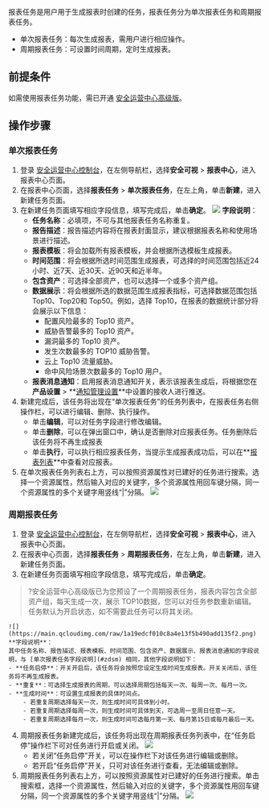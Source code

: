 报表任务是用户用于生成报表时创建的任务，报表任务分为单次报表任务和周期报表任务。
- 单次报表任务：每次生成报表，需用户进行相应操作。
- 周期报表任务：可设置时间周期，定时生成报表。

## 前提条件
如需使用报表任务功能，需已开通 [安全运营中心高级版](https://buy.cloud.tencent.com/soc)。
## 操作步骤
### **单次报表任务**
1. 登录 [安全运营中心控制台](https://console.cloud.tencent.com/ssav2/report/task)，在左侧导航栏，选择**安全可视** > **报表中心**，进入报表中心页面。
2. 在报表中心页面，选择**报表任务** > **单次报表任务**，在左上角，单击**新建**，进入新建任务页面。
3. 在新建任务页面填写相应字段信息，填写完成后，单击**确定**。
	![](https://main.qcloudimg.com/raw/5b865ce12b0d5b226373726eabbf3cdd.png)
	[](id:zdsm)
	**字段说明**：
	- **任务名称**：必填项，不可与其他报表任务名称重复。
	- **报告描述**：报告描述内容将在报表封面显示，建议根据报表名称和使用场景进行描述。
	- **报表模板**：将会加载所有报表模板，并会根据所选模板生成报表。
	- **时间范围**：将会根据所选时间范围生成报表，可选择的时间范围包括近24小时、近7天、近30天、近90天和近半年。
	- **包含资产**：可选择全部资产，也可以选择一个或多个资产组。
	- **数据展示**：将会根据所选的数据范围生成报表指标，可选择数据范围包括 Top10、Top20和 Top50。例如，选择 Top10，在报表的数据统计部分将会展示以下信息：
		- 配置风险最多的 Top10 资产。
		- 威胁告警最多的 Top10 资产。
		- 漏洞最多的 Top10 资产。
		- 发生次数最多的 TOP10 威胁告警。
		- 云上 Top10 流量威胁。
		- 命中风险场景次数最多的 Top10 用户。
	- **报表消息通知**：启用报表消息通知开关，表示该报表生成后，将根据您在**产品设置** > **[通知管理设置](https://console.cloud.tencent.com/ssav2/setting/notify)**中设置的接收人进行推送。
4. 新建完成后，该任务将出现在“单次报表任务”的任务列表中，在报表任务右侧操作栏，可以进行编辑、删除、执行操作。
	- 单击**编辑**，可以对任务字段进行修改编辑。
	- 单击**删除**，可以在弹出窗口中，确认是否删除对应报表任务。任务删除后该任务将不再生成报表
	- 单击**执行**，可以执行相应报表任务，当提示生成报表成功后，可以在**[报表列表](https://console.cloud.tencent.com/ssav2/report/list)**中查看对应报表。
5. 在单次报表任务列表右上方，可以按照资源属性对已建好的任务进行搜索。选择一个资源属性，然后输入对应的关键字，多个资源属性用回车键分隔，同一个资源属性的多个关键字用竖线“|”分隔。
	![](https://main.qcloudimg.com/raw/0a17ccccd9db08e959526786ee3a0826.png)

### **周期报表任务**
1. 登录 [安全运营中心控制台](https://console.cloud.tencent.com/ssav2/report/task)，在左侧导航栏，选择**安全可视** > **报表中心**，进入报表中心页面。
2. 在报表中心页面，选择**报表任务** > **周期报表任务**，在左上角，单击**新建**，进入新建任务页面。
3. 在新建任务页面填写相应字段信息，填写完成后，单击**确定**。
>?安全运营中心高级版已为您预设了一个周期报表任务，报表内容包含全部资产组，每天生成一次，展示 TOP10数据，您可以对任务参数重新编辑。任务默认为开启状态，如不需要此任务可以将其关闭。
>
	![](https://main.qcloudimg.com/raw/1a19edcf010c8a4e13f5b490add135f2.png)
	**字段说明**：
	其中任务名称、报告描述、报表模板、时间范围、包含资产、数据展示、报表消息通知的字段说明，与 [单次报表任务字段说明](#zdsm) 相同，其他字段说明如下：
	- **任务启停**：开关开启后，该任务将会按照您设定生成时间生成报表。开关关闭后，该任务将不再生成报表。
	- **重复**：可选择生成报表的周期，可以选择周期包括每天一次、每周一次、每月一次。
	- **生成时间**：可设置生成报表的具体时间点。
		- 若重复周期选择每天一次，则生成时间可具体到小时。
		- 若重复周期选择每周一次，则生成时间可具体到天，可选周一至周日任意一天。
		- 若重复周期选择每月一次，则生成时间可选每月第一天、每月第15日或每月最后一天。
4. 周期报表任务新建完成后，该任务将出现在周期报表任务列表中，在“任务启停”操作栏下可对任务进行开启或关闭。
![](https://qcloudimg.tencent-cloud.cn/raw/7d85bf8ba22f704ac553ec294a7309fc.png)
	- 若关闭“任务启停”开关，可以在操作栏下对该任务进行编辑或删除。
	- 若开启“任务启停”开关，只可对该任务进行查看，无法编辑或删除。
5. 周期报表任务列表右上方，可以按照资源属性对已建好的任务进行搜索。单击搜索框，选择一个资源属性，然后输入对应的关键字，多个资源属性用回车键分隔，同一个资源属性的多个关键字用竖线“|”分隔。
![](https://qcloudimg.tencent-cloud.cn/raw/d758408a6b23b37d28746232c15d9940.png)

